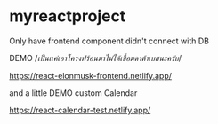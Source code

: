 # myreactproject 

Only have frontend component didn't connect with DB




DEMO /*เป็นเเค่เอาโครงฟร้อนมาไม่ได้เชื่อมดาต้าเบสนะครับ*/

https://react-elonmusk-frontend.netlify.app/



and a little DEMO custom Calendar

https://react-calendar-test.netlify.app/

